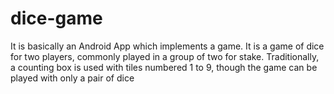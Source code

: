 # dice-game
It is basically an Android App which implements a game. It is a game of dice for two players, commonly played in a group of two for stake. Traditionally, a counting box is used with tiles numbered 1 to 9, though the game can be played with only a pair of dice
